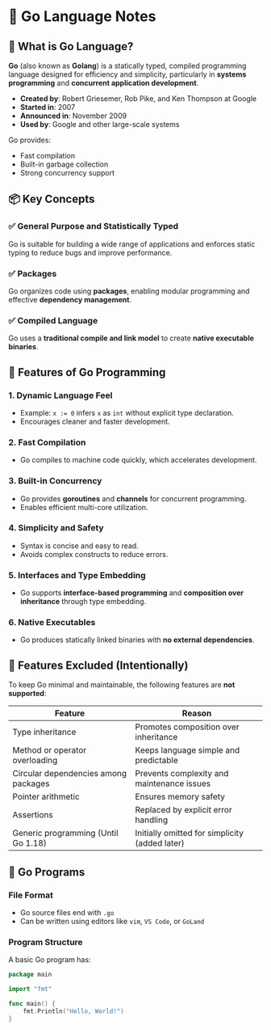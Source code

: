 # 📘 Go Language Notes

## 🧾 What is Go Language?

**Go** (also known as **Golang**) is a statically typed, compiled programming language designed for efficiency and simplicity, particularly in **systems programming** and **concurrent application development**.

- **Created by**: Robert Griesemer, Rob Pike, and Ken Thompson at Google
- **Started in**: 2007
- **Announced in**: November 2009
- **Used by**: Google and other large-scale systems

Go provides:
- Fast compilation
- Built-in garbage collection
- Strong concurrency support

## 📦 Key Concepts

### ✅ General Purpose and Statistically Typed
Go is suitable for building a wide range of applications and enforces static typing to reduce bugs and improve performance.

### ✅ Packages
Go organizes code using **packages**, enabling modular programming and effective **dependency management**.

### ✅ Compiled Language
Go uses a **traditional compile and link model** to create **native executable binaries**.

## 🚀 Features of Go Programming

### 1. **Dynamic Language Feel**
- Example: `x := 0` infers `x` as `int` without explicit type declaration.
- Encourages cleaner and faster development.

### 2. **Fast Compilation**
- Go compiles to machine code quickly, which accelerates development.

### 3. **Built-in Concurrency**
- Go provides **goroutines** and **channels** for concurrent programming.
- Enables efficient multi-core utilization.

### 4. **Simplicity and Safety**
- Syntax is concise and easy to read.
- Avoids complex constructs to reduce errors.

### 5. **Interfaces and Type Embedding**
- Go supports **interface-based programming** and **composition over inheritance** through type embedding.

### 6. **Native Executables**
- Go produces statically linked binaries with **no external dependencies**.

## 🚫 Features Excluded (Intentionally)

To keep Go minimal and maintainable, the following features are **not supported**:

| Feature                            | Reason |
|------------------------------------|--------|
| Type inheritance                   | Promotes composition over inheritance |
| Method or operator overloading     | Keeps language simple and predictable |
| Circular dependencies among packages | Prevents complexity and maintenance issues |
| Pointer arithmetic                 | Ensures memory safety |
| Assertions                         | Replaced by explicit error handling |
| Generic programming (Until Go 1.18) | Initially omitted for simplicity (added later) |

## 📂 Go Programs

### File Format
- Go source files end with `.go`
- Can be written using editors like `vim`, `VS Code`, or `GoLand`

### Program Structure
A basic Go program has:

```go
package main

import "fmt"

func main() {
    fmt.Println("Hello, World!")
}
